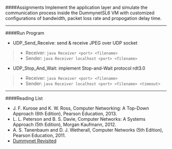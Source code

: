 ####Assignments
Implement the application layer and simulate the communication process inside the DummynetSL6 VM with customized configurations of bandwidth, packet loss rate and propogation delay time.

---
####Run Program
- UDP_Send_Receive: send & receive JPEG over UDP socket
> - Receiver: `java Receiver <port> <filename>`
> - Sender: `java Receiver localhost <port> <filename>`
- UDP_Stop_And_Wait: implement Stop-and-Wait protocol rdt3.0
> - Receiver: `java Receiver <port> <filename>`
> - Sender: `java Receiver localhost <port> <filename> <timeout>`

---
####Reading List
- J. F. Kurose and K. W. Ross, Computer Networking: A Top-Down Approach (6th Edition), Pearson Education, 2013.
- L. L. Peterson and B. S. Davie, Computer Networks: A Systems Approach (5th Edition), Morgan Kaufmann, 2012.
- A. S. Tanenbaum and D. J. Wetherall, Computer Networks (5th Edition), Pearson Education, 2011.
- [Dummynet Revisited](http://ccr.sigcomm.org/online/files/p13-15v40n2e-carboneA.pdf)
